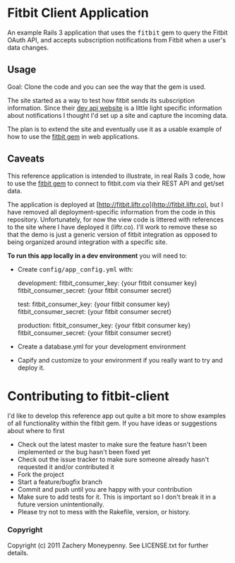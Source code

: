 # Fitbit Client Application #

An example Rails 3 application that uses the <tt>fitbit</tt> gem to query the Fitbit OAuth API, and accepts 
subscription notifications from Fitbit when a user's data changes.

## Usage ##

Goal: Clone the code and you can see the way that the gem is used.

The site started as a way to test how fitbit sends its subscription information.  Since their [dev api website](http://wiki.fitbit.com/display/API/Subscriptions-API) is a little light specific information about notifications I thought I'd set up a site and capture the incoming data.

The plan is to extend the site and eventually use it as a usable example of how to use the [fitbit gem](https://github.com/whazzmaster/fitbit) in web applications.

## Caveats ##

This reference application is intended to illustrate, in real Rails 3 code, how to use the [fitbit gem](http://rubygems.org/gems/fitbit) to connect to
fitbit.com via their REST API and get/set data.  

The application is deployed at [http://fitbit.liftr.co](http://fitbit.liftr.co), but I have removed all deployment-specific information from the code in this repository. Unfortunately, for now the view code is littered with references to the site where I have deployed it (liftr.co).  I'll work to remove these so that the demo is just a generic version of fitbit integration as opposed to being organized around integration with a specific site.

__To run this app locally in a dev environment__ you will need to:

* Create <tt>config/app_config.yml</tt> with:

	development:
	  fitbit_consumer_key: {your fitbit consumer key}
	  fitbit_consumer_secret: {your fitbit consumer secret}

	test:
	  fitbit_consumer_key: {your fitbit consumer key}
	  fitbit_consumer_secret: {your fitbit consumer secret}

	production:
	  fitbit_consumer_key: {your fitbit consumer key}
	  fitbit_consumer_secret: {your fitbit consumer secret}
* Create a database.yml for your development environment
* Capify and customize to your environment if you really want to try and deploy it.

#  Contributing to fitbit-client #

I'd like to develop this reference app out quite a bit more to show examples of all functionality within the fitbit gem.  If you have ideas or suggestions about where to first
 
* Check out the latest master to make sure the feature hasn't been implemented or the bug hasn't been fixed yet
* Check out the issue tracker to make sure someone already hasn't requested it and/or contributed it
* Fork the project
* Start a feature/bugfix branch
* Commit and push until you are happy with your contribution
* Make sure to add tests for it. This is important so I don't break it in a future version unintentionally.
* Please try not to mess with the Rakefile, version, or history. 

### Copyright ###

Copyright (c) 2011 Zachery Moneypenny. See LICENSE.txt for further details.
